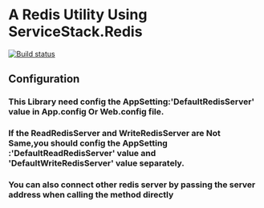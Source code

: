 # A Redis Utility Using ServiceStack.Redis
[![Build status](https://ci.appveyor.com/api/projects/status/7b79ftxith3rqq2h?svg=true)](https://ci.appveyor.com/project/kinshines/servicestack-redis-utility)
## Configuration
### This Library need config the AppSetting:'DefaultRedisServer' value in App.config Or Web.config file.
### If the ReadRedisServer and WriteRedisServer are Not Same,you should config the AppSetting :'DefaultReadRedisServer' value and 'DefaultWriteRedisServer' value separately.
### You can also connect other redis server by passing the server address when calling the method directly
